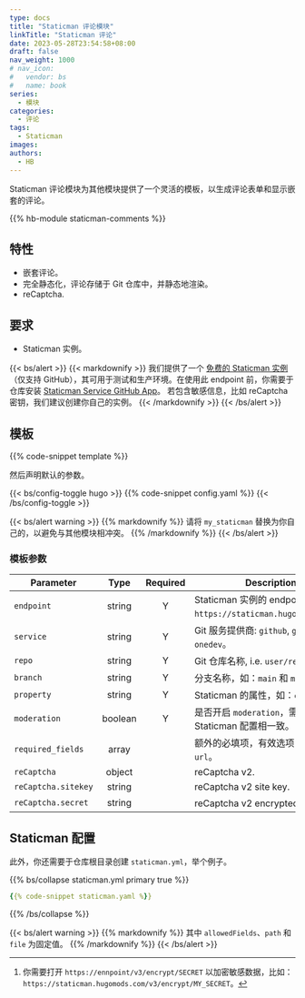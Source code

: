 ```yaml
---
type: docs
title: "Staticman 评论模块"
linkTitle: "Staticman 评论"
date: 2023-05-28T23:54:58+08:00
draft: false
nav_weight: 1000
# nav_icon:
#   vendor: bs
#   name: book
series:
  - 模块
categories:
  - 评论
tags:
  - Staticman
images:
authors:
  - HB
---
```


Staticman 评论模块为其他模块提供了一个灵活的模板，以生成评论表单和显示嵌套的评论。

<!--more-->

{{% hb-module staticman-comments %}}

## 特性

- 嵌套评论。
- 完全静态化，评论存储于 Git 仓库中，并静态地渲染。
- reCaptcha.

## 要求

- Staticman 实例。

{{< bs/alert >}}
{{< markdownify >}}
我们提供了一个 [免费的 Staticman 实例](https://staticman.hugomods.com/)（仅支持 GitHub），其可用于测试和生产环境。在使用此 endpoint 前，你需要于仓库安装 [Staticman Service GitHub App](https://github.com/apps/staticman-service)。
若包含敏感信息，比如 reCaptcha 密钥，我们建议创建你自己的实例。
{{< /markdownify >}}
{{< /bs/alert >}}

## 模板

{{% code-snippet template %}}

然后声明默认的参数。

{{< bs/config-toggle hugo >}}
{{% code-snippet config.yaml %}}
{{< /bs/config-toggle >}}

{{< bs/alert warning >}}
{{% markdownify %}}
请将 `my_staticman` 替换为你自己的，以避免与其他模块相冲突。
{{% /markdownify %}}
{{< /bs/alert >}}

### 模板参数

| Parameter    |  Type   | Required | Description                                                        |
| ------------ | :-----: | :------: | ------------------------------------------------------------------ |
| `endpoint`   | string  |    Y     | Staticman 实例的 endpoint，如：`https://staticman.hugomods.com/`。 |
| `service`    | string  |    Y     | Git 服务提供商: `github`, `gitlab` 或 `onedev`。                   |
| `repo`       | string  |    Y     | Git 仓库名称, i.e. `user/repo`.                                    |
| `branch`     | string  |    Y     | 分支名称，如：`main` 和 `master`。                                 |
| `property`   | string  |    Y     | Staticman 的属性，如：`comments`。                                 |
| `moderation` | boolean |    Y     | 是否开启 `moderation`，需与 Staticman 配置相一致。                 |
| `required_fields` | array |       | 额外的必填项，有效选项：`email` 和 `url`。                          |
| `reCaptcha`  | object  |          | reCaptcha v2.                                                               |
| `reCaptcha.sitekey` | string |    | reCaptcha v2 site key.                                                      |
| `reCaptcha.secret`  | string |    | reCaptcha v2 encrypted[^1] secret.                                          |

[^1]: 你需要打开 `https://ennpoint/v3/encrypt/SECRET` 以加密敏感数据，比如：`https://staticman.hugomods.com/v3/encrypt/MY_SECRET`。

## Staticman 配置

此外，你还需要于仓库根目录创建 `staticman.yml`，举个例子。

{{% bs/collapse staticman.yml primary true %}}
```yaml
{{% code-snippet staticman.yaml %}}
```
{{% /bs/collapse %}}

{{< bs/alert warning >}}
{{% markdownify %}}
其中 `allowedFields`、`path` 和 `file` 为固定值。
{{% /markdownify %}}
{{< /bs/alert >}}
